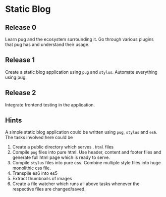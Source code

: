 # Static Blog

## Release 0
Learn pug and the ecosystem surrounding it. Go through various plugins that pug has and understand their usage.

## Release 1
Create a static blog application using `pug` and `stylus`. Automate everything using pug.

## Release 2
Integrate frontend testing in the application.


## Hints

A simple static blog application could be written using `pug`, `stylus` and `es6`.
The tasks involved here could be 
1. Create a public directory which serves `.html` files
2. Compile `pug` files into pure html. Use header, content and footer files and generate full html page which is ready to serve.
3. Compile `stylus` files into pure css. Combine multiple style files into huge monolithic css file.
4. Transpile es6 into es5
5. Extract thumbnails of images
6. Create a file watcher which runs all above tasks whenever the respective files are changed/saved.
